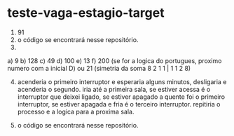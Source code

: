 # teste-vaga-estagio-target

1) 91
2) o código se encontrará nesse repositório.
3)
  a) 9
  b) 128
  c) 49
  d) 100
  e) 13
  f) 200 (se for a logica do portugues, proximo numero com a inicial D) ou 21 (simetria da soma 8 2 1 1 | 1 1 2 8)

4) acenderia o primeiro interruptor e esperaria alguns minutos, desligaria e acenderia o segundo. iria até a primeira sala, se estiver acessa é o interruptor que deixei ligado, se estiver apagado a quente foi o primeiro interruptor, se estiver apagada e fria é o terceiro interruptor. repitiria o processo e a logica para a proxima sala.

5) o código se encontrará nesse repositório.

